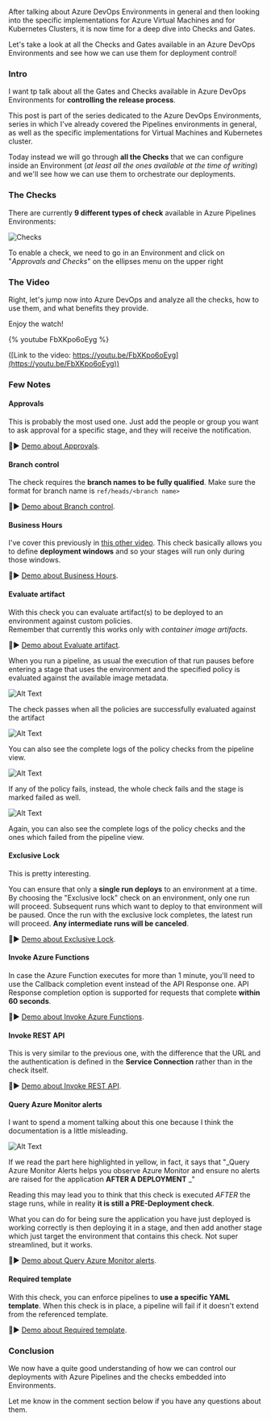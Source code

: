 After talking about Azure DevOps Environments in general and then looking into the specific implementations for Azure Virtual Machines and for Kubernetes Clusters, it is now time for a deep dive into Checks and Gates.

Let's take a look at all the Checks and Gates available in an Azure DevOps Environments and see how we can use them for deployment control!

### Intro

I want tp talk about all the Gates and Checks available in Azure DevOps Environments for __controlling the release process__. 

This post is part of the series dedicated to the Azure DevOps Environments, series in which I've already covered the Pipelines environments in general, as well as the specific implementations for Virtual Machines and Kubernetes cluster.

Today instead we will go through __all the Checks__ that we can configure inside an Environment (_at least all the ones available at the time of writing_) and we'll see how we can use them to orchestrate our deployments.

### The Checks

There are currently __9 different types of check__ available in Azure Pipelines Environments:

![Checks](https://dev-to-uploads.s3.amazonaws.com/i/7kce5mqkfzj0gtdnr5ts.png)

To enable a check, we need to go in an Environment and click on "_Approvals and Checks_" on the ellipses menu on the upper right

### The Video

Right, let's jump now into Azure DevOps and analyze all the checks, how to use them, and what benefits they provide.

Enjoy the watch!

{% youtube FbXKpo6oEyg  %}

([Link to the video: https://youtu.be/FbXKpo6oEyg](https://youtu.be/FbXKpo6oEyg))

### Few Notes

#### Approvals

This is probably the most used one. Just add the people or group you want to ask approval for a specific stage, and they will receive the notification.

🔮▶ [Demo about Approvals](https://www.youtube.com/watch?v=FbXKpo6oEyg&t=126s).

#### Branch control

The check requires the __branch names to be fully qualified__. Make sure the format for branch name is `ref/heads/<branch name>`

🔮▶ [Demo about Branch control](https://www.youtube.com/watch?v=FbXKpo6oEyg&t=246s).

#### Business Hours

I've cover this previously in  [this other video](https://youtu.be/MjkmKeEGOyc). This check basically allows you to define __deployment windows__ and so your stages will run only during those windows.

🔮▶ [Demo about Business Hours](https://www.youtube.com/watch?v=FbXKpo6oEyg&t=347s).

#### Evaluate artifact

With this check you can evaluate artifact(s) to be deployed to an environment against custom policies.  
Remember that currently this works only with _container image artifacts_.

🔮▶ [Demo about Evaluate artifact](https://www.youtube.com/watch?v=FbXKpo6oEyg&t=446s).

When you run a pipeline, as usual the execution of that run pauses before entering a stage that uses the environment and the specified policy is evaluated against the available image metadata.

![Alt Text](https://dev-to-uploads.s3.amazonaws.com/i/dpj12puyeoe5lxfj9ho1.png)

The check passes when all the policies are successfully evaluated against the artifact

![Alt Text](https://dev-to-uploads.s3.amazonaws.com/i/hhzu7mln9cq95btjvdid.png)

You can also see the complete logs of the policy checks from the pipeline view.

![Alt Text](https://dev-to-uploads.s3.amazonaws.com/i/ns6ywpeopz8lwt7u5bj0.png)

If any of the policy fails, instead, the whole check fails and the stage is marked failed as well.

![Alt Text](https://dev-to-uploads.s3.amazonaws.com/i/xjkqqofie5r98qnwzkqa.png)

Again, you can also see the complete logs of the policy checks and the ones which failed from the pipeline view. 

#### Exclusive Lock

This is pretty interesting.

You can ensure that only a __single run deploys__ to an environment at a time. By choosing the "Exclusive lock" check on an environment, only one run will proceed. Subsequent runs which want to deploy to that environment will be paused. Once the run with the exclusive lock completes, the latest run will proceed. __Any intermediate runs will be canceled__.

🔮▶ [Demo about Exclusive Lock](https://www.youtube.com/watch?v=FbXKpo6oEyg&t=613s).

#### Invoke Azure Functions 

In case the Azure Function executes for more than 1 minute, you'll need to use the Callback completion event instead of the API Response one. API Response completion option is supported for requests that complete __within 60 seconds__.

🔮▶ [Demo about Invoke Azure Functions](https://www.youtube.com/watch?v=FbXKpo6oEyg&t=668s).

#### Invoke REST API

This is very similar to the previous one, with the difference that the URL and the authentication is defined in the __Service Connection__ rather than in the check itself.

🔮▶ [Demo about Invoke REST API](https://www.youtube.com/watch?v=FbXKpo6oEyg&t=887s).

#### Query Azure Monitor alerts

I want to spend a moment talking about this one because I think the documentation is a little misleading.

![Alt Text](https://dev-to-uploads.s3.amazonaws.com/i/cmibym9bd87hpa7l59i9.png)

If we read the part here highlighted in yellow, in fact, it says that  "_Query Azure Monitor Alerts helps you observe Azure Monitor and ensure no alerts are raised for the application __AFTER A DEPLOYMENT__ _"

Reading this may lead you to think that this check is executed _AFTER_ the stage runs, while in reality __it is still a PRE-Deployment check__.

What you can do for being sure the application you have just deployed is working correctly is then deploying it in a stage, and then add another stage which just target the environment that contains this check. Not super streamlined, but it works.

🔮▶ [Demo about Query Azure Monitor alerts](https://www.youtube.com/watch?v=FbXKpo6oEyg&t=990s).

#### Required template

With this check, you can enforce pipelines to __use a specific YAML template__. When this check is in place, a pipeline will fail if it doesn't extend from the referenced template.

🔮▶ [Demo about Required template](https://www.youtube.com/watch?v=FbXKpo6oEyg&t=1128s).

### Conclusion

We now have a quite good understanding of how we can control our deployments with Azure Pipelines and the checks embedded into Environments.

Let me know in the comment section below if you have any questions about them.